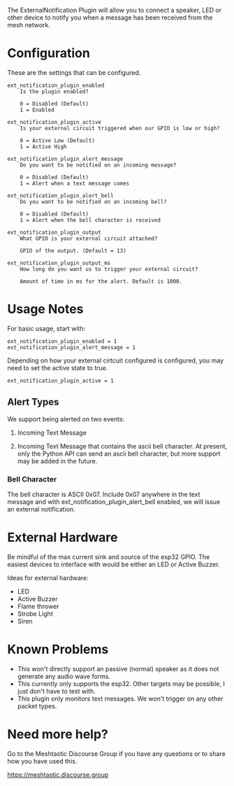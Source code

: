 The ExternalNotification Plugin will allow you to connect a speaker, LED or other device to notify you when a message has been received from the mesh network.

# Configuration

These are the settings that can be configured.

    ext_notification_plugin_enabled
        Is the plugin enabled?
        
        0 = Disabled (Default)
        1 = Enabled

    ext_notification_plugin_active
        Is your external circuit triggered when our GPIO is low or high?

        0 = Active Low (Default)
        1 = Active High

    ext_notification_plugin_alert_message
        Do you want to be notified on an incoming message?

        0 = Disabled (Default)
        1 = Alert when a text message comes

    ext_notification_plugin_alert_bell
        Do you want to be notified on an incoming bell?

        0 = Disabled (Default)
        1 = Alert when the bell character is received

    ext_notification_plugin_output
        What GPIO is your external circuit attached?

        GPIO of the output. (Default = 13)

    ext_notification_plugin_output_ms
        How long do you want us to trigger your external circuit?
    
        Amount of time in ms for the alert. Default is 1000.


# Usage Notes

For basic usage, start with:

	ext_notification_plugin_enabled = 1
	ext_notification_plugin_alert_message = 1
    
Depending on how your external cirtcuit configured is configured, you may need to set the active state to true.

	ext_notification_plugin_active = 1
	
## Alert Types

We support being alerted on two events:

1) Incoming Text Message

2) Incoming Text Message that contains the ascii bell character. At present, only the Python API can send an ascii bell character, but more support may be added in the future.

### Bell Character

The bell character is ASCII 0x07. Include 0x07 anywhere in the text message and with ext_notification_plugin_alert_bell enabled, we will issue an external notification.
    
# External Hardware

Be mindful of the max current sink and source of the esp32 GPIO. The easiest devices to interface with would be either an LED or Active Buzzer.

Ideas for external hardware:

* LED
* Active Buzzer
* Flame thrower
* Strobe Light
* Siren
    
# Known Problems

* This won't directly support an passive (normal) speaker as it does not generate any audio wave forms.
* This currently only supports the esp32. Other targets may be possible, I just don't have to test with.
* This plugin only monitors text messages. We won't trigger on any other packet types.

# Need more help?

Go to the Meshtastic Discourse Group if you have any questions or to share how you have used this.

https://meshtastic.discourse.group
